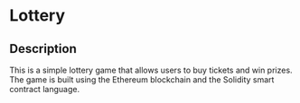 # Lottery

## Description

This is a simple lottery game that allows users to buy tickets and win prizes. The game is built using the Ethereum blockchain and the Solidity smart contract language.
